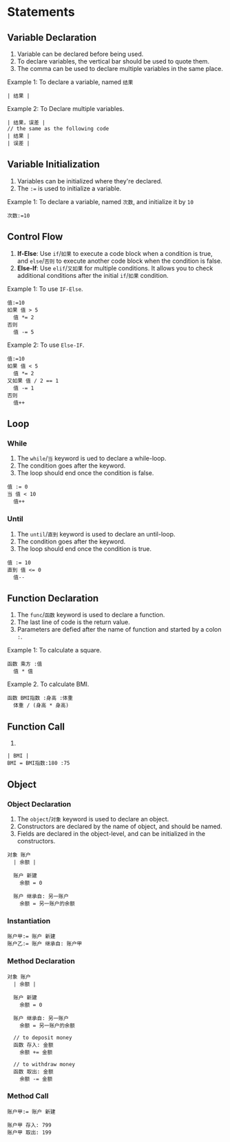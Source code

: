 # Statements

## Variable Declaration

1. Variable can be declared before being used.
2. To declare variables, the vertical bar should be used to quote them.
3. The comma can be used to declare multiple variables in the same place.

Example 1: To declare a variable, named `结果`

```
| 结果 |
```

Example 2: To Declare multiple variables.

```
| 结果，误差 |
// the same as the following code
| 结果 |
| 误差 |
```

## Variable Initialization

1. Variables can be initialized where they're declared.
2. The `:=` is used to initialize a variable.

Example 1: To declare a variable, named `次数`, and initialize it by `10`

```
次数:=10
```

## Control Flow

1. **If-Else**: Use `if`/`如果` to execute a code block when a condition is true, and `else`/`否则` to execute another code block when the condition is false.
2. **Else-If**: Use `elif`/`又如果` for multiple conditions. It allows you to check additional conditions after the initial `if`/`如果` condition.

Example 1: To use `IF-Else`.

```
值:=10
如果 值 > 5
  值 *= 2
否则
  值 -= 5
```

Example 2: To use `Else-IF`.

```
值:=10
如果 值 < 5
  值 *= 2
又如果 值 / 2 == 1 
  值 -= 1
否则
  值++
```

## Loop

### While

1. The `while`/`当` keyword is ued to declare a while-loop.
2. The condition goes after the keyword.
3. The loop should end once the condition is false.

```
值 := 0
当 值 < 10
  值++
```

### Until

1. The `until`/`直到` keyword is used to declare an until-loop.
2. The condition goes after the keyword.
3. The loop should end once the condition is true.

```
值 := 10
直到 值 <= 0
  值--
```

## Function Declaration

1. The `func`/`函数` keyword is used to declare a function.
2. The last line of code is the return value.
3. Parameters are defied after the name of function and started by a colon `:`.

Example 1: To calculate a square.

```
函数 乘方 :值
  值 * 值
```

Example 2. To calculate BMI.

```
函数 BMI指数 :身高 :体重
  体重 / (身高 * 身高)
```

## Function Call

1.

```
| BMI |
BMI = BMI指数:180 :75
```

## Object

### Object Declaration

1. The `object`/`对象` keyword is used to declare an object.
2. Constructors are declared by the name of object, and should be named.
3. Fields are declared in the object-level, and can be initialized in the constructors.

```
对象 账户
  | 余额 |
  
  账户 新建
    余额 = 0
  
  账户 继承自: 另一账户
    余额 = 另一账户的余额
```

### Instantiation

```
账户甲:= 账户 新建
账户乙:= 账户 继承自: 账户甲
```

### Method Declaration

```
对象 账户
  | 余额 |

  账户 新建
    余额 = 0
  
  账户 继承自: 另一账户
    余额 = 另一账户的余额

  // to deposit money
  函数 存入: 金额
    余额 += 金额
   
  // to withdraw money
  函数 取出: 金额
    余额 -= 金额
```

### Method Call

```
账户甲:= 账户 新建

账户甲 存入: 799
账户甲 取出: 199
```
